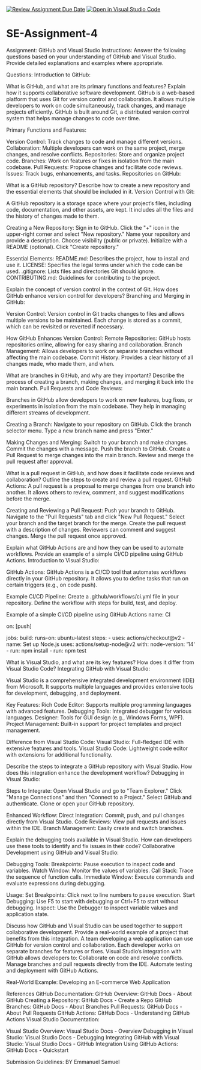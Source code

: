 [![Review Assignment Due Date](https://classroom.github.com/assets/deadline-readme-button-22041afd0340ce965d47ae6ef1cefeee28c7c493a6346c4f15d667ab976d596c.svg)](https://classroom.github.com/a/GvXCZgfk)
[![Open in Visual Studio Code](https://classroom.github.com/assets/open-in-vscode-2e0aaae1b6195c2367325f4f02e2d04e9abb55f0b24a779b69b11b9e10269abc.svg)](https://classroom.github.com/online_ide?assignment_repo_id=15472282&assignment_repo_type=AssignmentRepo)
# SE-Assignment-4
Assignment: GitHub and Visual Studio
Instructions:
Answer the following questions based on your understanding of GitHub and Visual Studio. Provide detailed explanations and examples where appropriate.

Questions:
Introduction to GitHub:

What is GitHub, and what are its primary functions and features? Explain how it supports collaborative software development.
GitHub is a web-based platform that uses Git for version control and collaboration. It allows multiple developers to work on code simultaneously, track changes, and manage projects efficiently. GitHub is built around Git, a distributed version control system that helps manage changes to code over time.

Primary Functions and Features:

Version Control: Track changes to code and manage different versions.
Collaboration: Multiple developers can work on the same project, merge changes, and resolve conflicts.
Repositories: Store and organize project code.
Branches: Work on features or fixes in isolation from the main codebase.
Pull Requests: Propose changes and facilitate code reviews.
Issues: Track bugs, enhancements, and tasks.
Repositories on GitHub:

What is a GitHub repository? Describe how to create a new repository and the essential elements that should be included in it.
Version Control with Git:

A GitHub repository is a storage space where your project’s files, including code, documentation, and other assets, are kept. It includes all the files and the history of changes made to them.

Creating a New Repository:
Sign in to GitHub.
Click the "+" icon in the upper-right corner and select "New repository."
Name your repository and provide a description.
Choose visibility (public or private).
Initialize with a README (optional).
Click "Create repository."

Essential Elements:
README.md: Describes the project, how to install and use it.
LICENSE: Specifies the legal terms under which the code can be used.
.gitignore: Lists files and directories Git should ignore.
CONTRIBUTING.md: Guidelines for contributing to the project.

Explain the concept of version control in the context of Git. How does GitHub enhance version control for developers?
Branching and Merging in GitHub:

Version Control:
Version control in Git tracks changes to files and allows multiple versions to be maintained. Each change is stored as a commit, which can be revisited or reverted if necessary.

How GitHub Enhances Version Control:
Remote Repositories: GitHub hosts repositories online, allowing for easy sharing and collaboration.
Branch Management: Allows developers to work on separate branches without affecting the main codebase.
Commit History: Provides a clear history of all changes made, who made them, and when.

What are branches in GitHub, and why are they important? Describe the process of creating a branch, making changes, and merging it back into the main branch.
Pull Requests and Code Reviews:

Branches in GitHub allow developers to work on new features, bug fixes, or experiments in isolation from the main codebase. They help in managing different streams of development.

Creating a Branch:
Navigate to your repository on GitHub.
Click the branch selector menu.
Type a new branch name and press "Enter."

Making Changes and Merging:
Switch to your branch and make changes.
Commit the changes with a message.
Push the branch to GitHub.
Create a Pull Request to merge changes into the main branch.
Review and merge the pull request after approval.

What is a pull request in GitHub, and how does it facilitate code reviews and collaboration? Outline the steps to create and review a pull request.
GitHub Actions:
A pull request is a proposal to merge changes from one branch into another. It allows others to review, comment, and suggest modifications before the merge.

Creating and Reviewing a Pull Request:
Push your branch to GitHub.
Navigate to the "Pull Requests" tab and click "New Pull Request."
Select your branch and the target branch for the merge.
Create the pull request with a description of changes.
Reviewers can comment and suggest changes.
Merge the pull request once approved.

Explain what GitHub Actions are and how they can be used to automate workflows. Provide an example of a simple CI/CD pipeline using GitHub Actions.
Introduction to Visual Studio:

GitHub Actions:
GitHub Actions is a CI/CD tool that automates workflows directly in your GitHub repository. It allows you to define tasks that run on certain triggers (e.g., on code push).

Example CI/CD Pipeline:
Create a .github/workflows/ci.yml file in your repository.
Define the workflow with steps for build, test, and deploy.

Example of a simple CI/CD pipeline using GitHub Actions
name: CI

on: [push]

jobs:
  build:
    runs-on: ubuntu-latest
    steps:
    - uses: actions/checkout@v2
    - name: Set up Node.js
      uses: actions/setup-node@v2
      with:
        node-version: '14'
    - run: npm install
    - run: npm test


What is Visual Studio, and what are its key features? How does it differ from Visual Studio Code?
Integrating GitHub with Visual Studio:

Visual Studio is a comprehensive integrated development environment (IDE) from Microsoft. It supports multiple languages and provides extensive tools for development, debugging, and deployment.

Key Features:
Rich Code Editor: Supports multiple programming languages with advanced features.
Debugging Tools: Integrated debugger for various languages.
Designer: Tools for GUI design (e.g., Windows Forms, WPF).
Project Management: Built-in support for project templates and project management.

Difference from Visual Studio Code:
Visual Studio: Full-fledged IDE with extensive features and tools.
Visual Studio Code: Lightweight code editor with extensions for additional functionality.

Describe the steps to integrate a GitHub repository with Visual Studio. How does this integration enhance the development workflow?
Debugging in Visual Studio:

Steps to Integrate:
Open Visual Studio and go to "Team Explorer."
Click "Manage Connections" and then "Connect to a Project."
Select GitHub and authenticate.
Clone or open your GitHub repository.

Enhanced Workflow:
Direct Integration: Commit, push, and pull changes directly from Visual Studio.
Code Reviews: View pull requests and issues within the IDE.
Branch Management: Easily create and switch branches.

Explain the debugging tools available in Visual Studio. How can developers use these tools to identify and fix issues in their code?
Collaborative Development using GitHub and Visual Studio:

Debugging Tools:
Breakpoints: Pause execution to inspect code and variables.
Watch Window: Monitor the values of variables.
Call Stack: Trace the sequence of function calls.
Immediate Window: Execute commands and evaluate expressions during debugging.

Usage:
Set Breakpoints: Click next to line numbers to pause execution.
Start Debugging: Use F5 to start with debugging or Ctrl+F5 to start without debugging.
Inspect: Use the Debugger to inspect variable values and application state.

Discuss how GitHub and Visual Studio can be used together to support collaborative development. Provide a real-world example of a project that benefits from this integration.
A team developing a web application can use GitHub for version control and collaboration. Each developer works on separate branches for features or fixes. Visual Studio’s integration with GitHub allows developers to:
Collaborate on code and resolve conflicts.
Manage branches and pull requests directly from the IDE.
Automate testing and deployment with GitHub Actions.

Real-World Example: Developing an E-commerce Web Application

References
GitHub Documentation:
GitHub Overview: GitHub Docs - About GitHub
Creating a Repository: GitHub Docs - Create a Repo
GitHub Branches: GitHub Docs - About Branches
Pull Requests: GitHub Docs - About Pull Requests
GitHub Actions: GitHub Docs - Understanding GitHub Actions
Visual Studio Documentation:

Visual Studio Overview: Visual Studio Docs - Overview
Debugging in Visual Studio: Visual Studio Docs - Debugging
Integrating GitHub with Visual Studio: Visual Studio Docs - GitHub Integration
Using GitHub Actions: GitHub Docs - Quickstart


Submission Guidelines: BY Emmanuel Samuel
